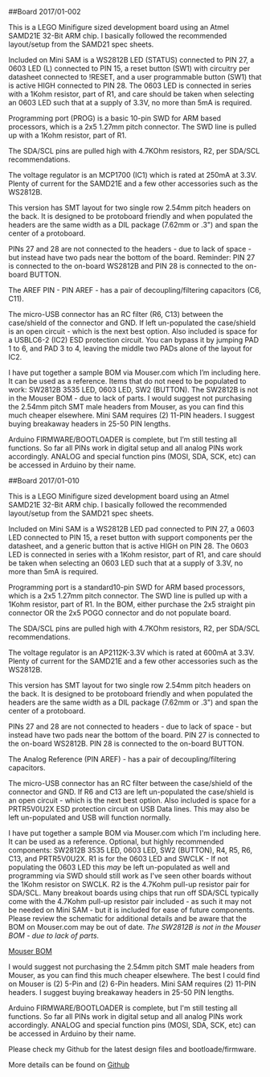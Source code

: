 ##Board 2017/01-002

This is a LEGO Minifigure sized development board using an Atmel SAMD21E 32-Bit ARM chip. I basically followed the recommended layout/setup from the SAMD21 spec sheets.

Included on Mini SAM is a WS2812B LED (STATUS) connected to PIN 27, a 0603 LED (L) connected to PIN 15, a reset button (SW1) with circuitry per datasheet connected to !RESET, and a user programmable button (SW1) that is active HIGH connected to PIN 28. The 0603 LED is connected in series with a 1Kohm resistor, part of R1, and care should be taken when selecting an 0603 LED such that at a supply of 3.3V, no more than 5mA is required.

Programming port (PROG) is a basic 10-pin SWD for ARM based processors, which is a 2x5 1.27mm pitch connector. The SWD line is pulled up with a 1Kohm resistor, part of R1.

The SDA/SCL pins are pulled high with 4.7KOhm resistors, R2, per SDA/SCL recommendations.

The voltage regulator is an MCP1700 (IC1) which is rated at 250mA at 3.3V. Plenty of current for the SAMD21E and a few other accessories such as the WS2812B.

This version has SMT layout for two single row 2.54mm pitch headers on the back. It is designed to be protoboard friendly and when populated the headers are the same width as a DIL package (7.62mm or .3") and span the center of a protoboard.

PINs 27 and 28 are not connected to the headers - due to lack of space - but instead have two pads near the bottom of the board. Reminder: PIN 27 is connected to the on-board WS2812B and PIN 28 is connected to the on-board BUTTON.

The AREF PIN - PIN AREF - has a pair of decoupling/filtering capacitors (C6, C11).

The micro-USB connector has an RC filter (R6, C13) between the case/shield of the connector and GND. If left un-populated the case/shield is an open circuit - which is the next best option. Also included is space for a USBLC6-2 (IC2) ESD protection circuit. You can bypass it by jumping PAD 1 to 6, and PAD 3 to 4, leaving the middle two PADs alone of the layout for IC2.

I have put together a sample BOM via Mouser.com which I’m including here. It can be used as a reference. Items that do not need to be populated to work: SW2812B 3535 LED, 0603 LED, SW2 (BUTTON). The SW2812B is not in the Mouser BOM - due to lack of parts. I would suggest not purchasing the 2.54mm pitch SMT male headers from Mouser, as you can find this much cheaper elsewhere. Mini SAM requires (2) 11-PIN headers. I suggest buying breakaway headers in 25-50 PIN lengths.

Arduino FIRMWARE/BOOTLOADER is complete, but I’m still testing all functions. So far all PINs work in digital setup and all analog PINs work accordingly. ANALOG and special function pins (MOSI, SDA, SCK, etc) can be accessed in Arduino by their name.

##Board 2017/01-010

This is a LEGO Minifigure sized development board using an Atmel SAMD21E 32-Bit ARM chip.  I basically followed the recommended layout/setup from the SAMD21 spec sheets.

Included on Mini SAM is a WS2812B LED pad connected to PIN 27, a 0603 LED connected to PIN 15, a reset button with support components per the datasheet, and a generic button that is active HIGH on PIN 28. The 0603 LED is connected in series with a 1Kohm resistor, part of R1, and care should be taken when selecting an 0603 LED such that at a supply of 3.3V, no more than 5mA is required.

Programming port is a standard10-pin SWD for ARM based processors, which is a 2x5 1.27mm pitch connector.  The SWD line is pulled up with a 1Kohm resistor, part of R1.  In the BOM, either purchase the 2x5 straight pin connector OR the 2x5 POGO connector and do not populate board.

The SDA/SCL pins are pulled high with 4.7KOhm resistors, R2, per SDA/SCL recommendations.

The voltage regulator is an AP2112K-3.3V which is rated at 600mA at 3.3V.  Plenty of current for the SAMD21E and a few other accessories such as the WS2812B.

This version has SMT layout for two single row 2.54mm pitch headers on the back.  It is designed to be protoboard friendly and when populated the headers are the same width as a DIL package (7.62mm or .3") and span the center of a protoboard.

PINs 27 and 28 are not connected to headers - due to lack of space - but instead have two pads near the bottom of the board.  PIN 27 is connected to the on-board WS2812B.  PIN 28 is connected to the on-board BUTTON.

The Analog Reference (PIN AREF) - has a pair of decoupling/filtering capacitors.

The micro-USB connector has an RC filter between the case/shield of the connector and GND.  If R6 and C13 are left un-populated the case/shield is an open circuit - which is the next best option.  Also included is space for a PRTR5V0U2X ESD protection circuit on USB Data lines.  This may also be left un-populated and USB will function normally.

I have put together a sample BOM via Mouser.com which I'm including here.  It can be used as a reference.  Optional, but highly recommended components: SW2812B 3535 LED, 0603 LED, SW2 (BUTTON), R4, R5, R6, C13, and PRTR5V0U2X.  R1 is for the 0603 LED and SWCLK - If not populating the 0603 LED this *may* be left un-populated as well and programming via SWD should still work as I've seen other boards without the 1Kohm resistor on SWCLK.  R2 is the 4.7Kohm pull-up resistor pair for SDA/SCL.  Many breakout boards using chips that run off SDA/SCL typically come with the 4.7Kohm pull-up resistor pair included - as such it may not be needed on Mini SAM - but it is included for ease of future components.  Please review the schematic for additional details and be aware that the BOM on Mouser.com may be out of date.  *The SW2812B is not in the Mouser BOM - due to lack of parts.*

[Mouser BOM](http://www.mouser.com/ProjectManager/ProjectDetail.aspx?AccessID=fc486f90dc)

I would suggest not purchasing the 2.54mm pitch SMT male headers from Mouser, as you can find this much cheaper elsewhere.  The best I could find on Mouser is (2) 5-Pin and (2) 6-Pin headers.  Mini SAM requires (2) 11-PIN headers.  I suggest buying breakaway headers in 25-50 PIN lengths.

Arduino FIRMWARE/BOOTLOADER is complete, but I'm still testing all functions.  So far all PINs work in digital setup and all analog PINs work accordingly.  ANALOG and special function pins (MOSI, SDA, SCK, etc) can be accessed in Arduino by their name.

Please check my Github for the latest design files and bootloade/firmware.

More details can be found on [Github](https://github.com/bwshockley/Minifigure-SAMD21E)
